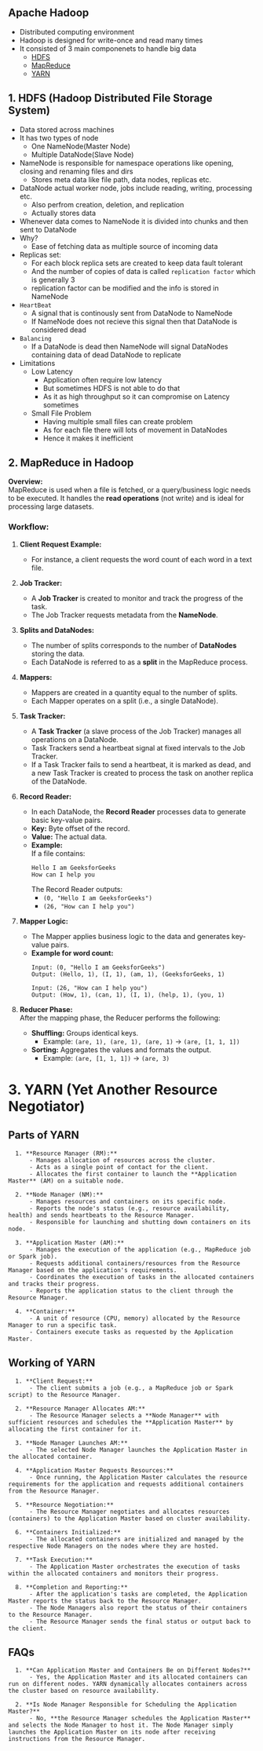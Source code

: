 

## Apache Hadoop
- Distributed computing environment
- Hadoop is designed for write-once and read many times
- It consisted of 3 main componenets to handle big data
  - [HDFS](./hadoop.md/#1-hdfs-hadoop-distributed-file-storage-system)
  - [MapReduce](./hadoop.md/#2-mapreduce-in-hadoop)
  - [YARN](./hadoop.md/#3-yarn-yet-another-resource-negotiator)

## 1. HDFS (Hadoop Distributed File Storage System)
  - Data stored across machines
  - It has two types of node
      - One NameNode(Master Node)
      - Multiple DataNode(Slave Node)
  - NameNode is responsible for namespace operations like opening, closing and renaming files and dirs
      - Stores meta data like file path, data nodes, replicas etc.
  - DataNode actual worker node, jobs include reading, writing, processing etc.
      - Also perfrom creation, deletion, and replication
      - Actually stores data
  - Whenever data comes to NameNode it is divided into chunks and then sent to DataNode
  - Why?
      - Ease of fetching data as multiple source of incoming data
  - Replicas set:
      - For each block replica sets are created to keep data fault tolerant
      - And the number of copies of data is called `replication factor` which is generally 3
      - replication factor can be modified and the info is stored in NameNode
  - `HeartBeat`
      - A signal that is continously sent from DataNode to NameNode
      - If NameNode does not recieve this signal then that DataNode is considered dead
  - `Balancing`
      - If a DataNode is dead then NameNode will signal DataNodes containing data of dead DataNode to replicate
  - Limitations
      - Low Latency
          - Application often require low latency
          - But sometimes HDFS is not able to do that
          - As it as high throughput so it can compromise on Latency sometimes
      - Small File Problem
          - Having multiple small files can create problem
          - As for each file there will lots of movement in DataNodes
          - Hence it makes it inefficient  
## 2. MapReduce in Hadoop
    
  **Overview:**  
  MapReduce is used when a file is fetched, or a query/business logic needs to be executed. It handles the **read operations** (not write) and is ideal for processing large datasets.
  
  ### Workflow:
  1. **Client Request Example:**  
      - For instance, a client requests the word count of each word in a text file.
  
  2. **Job Tracker:**
      - A **Job Tracker** is created to monitor and track the progress of the task.
      - The Job Tracker requests metadata from the **NameNode**.
  
  3. **Splits and DataNodes:**
      - The number of splits corresponds to the number of **DataNodes** storing the data.  
      - Each DataNode is referred to as a **split** in the MapReduce process.
  
  4. **Mappers:**
      - Mappers are created in a quantity equal to the number of splits.
      - Each Mapper operates on a split (i.e., a single DataNode).
  
  5. **Task Tracker:**
      - A **Task Tracker** (a slave process of the Job Tracker) manages all operations on a DataNode.  
      - Task Trackers send a heartbeat signal at fixed intervals to the Job Tracker.  
      - If a Task Tracker fails to send a heartbeat, it is marked as dead, and a new Task Tracker is created to process the task on another replica of the DataNode.
  
  6. **Record Reader:**
      - In each DataNode, the **Record Reader** processes data to generate basic key-value pairs.
      - **Key:** Byte offset of the record.  
      - **Value:** The actual data.  
      - **Example:**  
        If a file contains:  
        ```
        Hello I am GeeksforGeeks  
        How can I help you
        ```
        The Record Reader outputs:  
        - `(0, "Hello I am GeeksforGeeks")`  
        - `(26, "How can I help you")`  
  
  7. **Mapper Logic:**
      - The Mapper applies business logic to the data and generates key-value pairs.  
      - **Example for word count:**  
        ```
        Input: (0, "Hello I am GeeksforGeeks")  
        Output: (Hello, 1), (I, 1), (am, 1), (GeeksforGeeks, 1)
        ```  
        ```
        Input: (26, "How can I help you")  
        Output: (How, 1), (can, 1), (I, 1), (help, 1), (you, 1)
        ```
  
  8. **Reducer Phase:**  
      After the mapping phase, the Reducer performs the following:
      - **Shuffling:** Groups identical keys.  
        - Example: `(are, 1), (are, 1), (are, 1)` → `(are, [1, 1, 1])`  
      - **Sorting:** Aggregates the values and formats the output.  
        - Example: `(are, [1, 1, 1])` → `(are, 3)`

# 3. YARN (Yet Another Resource Negotiator)
    
  ## Parts of YARN
  
      1. **Resource Manager (RM):**
          - Manages allocation of resources across the cluster.
          - Acts as a single point of contact for the client.
          - Allocates the first container to launch the **Application Master** (AM) on a suitable node.
      
      2. **Node Manager (NM):**
          - Manages resources and containers on its specific node.
          - Reports the node's status (e.g., resource availability, health) and sends heartbeats to the Resource Manager.
          - Responsible for launching and shutting down containers on its node.
      
      3. **Application Master (AM):**
          - Manages the execution of the application (e.g., MapReduce job or Spark job).
          - Requests additional containers/resources from the Resource Manager based on the application's requirements.
          - Coordinates the execution of tasks in the allocated containers and tracks their progress.
          - Reports the application status to the client through the Resource Manager.
      
      4. **Container:**
          - A unit of resource (CPU, memory) allocated by the Resource Manager to run a specific task.
          - Containers execute tasks as requested by the Application Master.
      
      
  ## Working of YARN
      
      1. **Client Request:**
          - The client submits a job (e.g., a MapReduce job or Spark script) to the Resource Manager.
      
      2. **Resource Manager Allocates AM:**
          - The Resource Manager selects a **Node Manager** with sufficient resources and schedules the **Application Master** by allocating the first container for it.
      
      3. **Node Manager Launches AM:**
          - The selected Node Manager launches the Application Master in the allocated container.
      
      4. **Application Master Requests Resources:**
          - Once running, the Application Master calculates the resource requirements for the application and requests additional containers from the Resource Manager.
      
      5. **Resource Negotiation:**
          - The Resource Manager negotiates and allocates resources (containers) to the Application Master based on cluster availability.
      
      6. **Containers Initialized:**
          - The allocated containers are initialized and managed by the respective Node Managers on the nodes where they are hosted.
      
      7. **Task Execution:**
          - The Application Master orchestrates the execution of tasks within the allocated containers and monitors their progress.
      
      8. **Completion and Reporting:**
          - After the application's tasks are completed, the Application Master reports the status back to the Resource Manager.
          - The Node Managers also report the status of their containers to the Resource Manager.
          - The Resource Manager sends the final status or output back to the client.
      
  
  ## FAQs
  
      1. **Can Application Master and Containers Be on Different Nodes?**
          - Yes, the Application Master and its allocated containers can run on different nodes. YARN dynamically allocates containers across the cluster based on resource availability.
      
      2. **Is Node Manager Responsible for Scheduling the Application Master?**
          - No, **the Resource Manager schedules the Application Master** and selects the Node Manager to host it. The Node Manager simply launches the Application Master on its node after receiving instructions from the Resource Manager.

